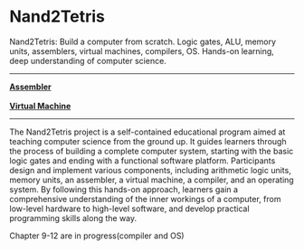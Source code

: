 # Nand2Tetris
Nand2Tetris: Build a computer from scratch. Logic gates, ALU, memory units, assemblers, virtual machines, compilers, OS. Hands-on learning, deep understanding of computer science.

---
**[Assembler](Chapters/(06)Assembler)** <br>  
**[Virtual Machine](Chapters/(07-08)VirutalMachine/VirtualMachine)**

***

The Nand2Tetris project is a self-contained educational program aimed at teaching computer science from the ground up. It guides learners through the process of building a complete computer system, starting with the basic logic gates and ending with a functional software platform. Participants design and implement various components, including arithmetic logic units, memory units, an assembler, a virtual machine, a compiler, and an operating system. By following this hands-on approach, learners gain a comprehensive understanding of the inner workings of a computer, from low-level hardware to high-level software, and develop practical programming skills along the way.

Chapter 9-12 are in progress(compiler and OS)
